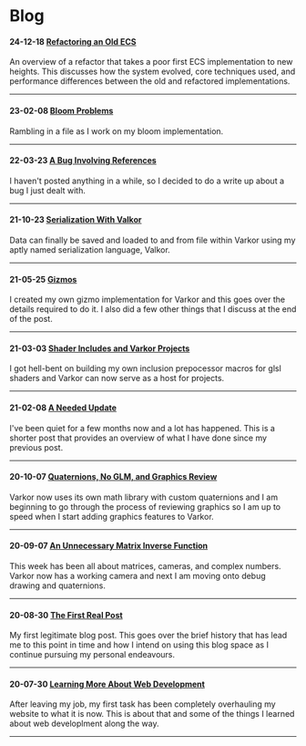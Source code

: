 # Blog

#### 24-12-18 [Refactoring an Old ECS](10_refactoring_an_old_ecs/index.html)
An overview of a refactor that takes a poor first ECS implementation to new heights. This discusses how the system evolved, core techniques used, and performance differences between the old and refactored implementations.

---

#### 23-02-08 [Bloom Problems](9_bloom_problems/index.html)
Rambling in a file as I work on my bloom implementation.

---
#### 22-03-23 [A Bug Involving References](8_a_bug_involving_references/index.html)
I haven't posted anything in a while, so I decided to do a write up about a bug I just dealt with.

---
#### 21-10-23 [Serialization With Valkor](7_serialization_with_valkor/index.html)
Data can finally be saved and loaded to and from file within Varkor using my aptly named serialization language, Valkor.

---
#### 21-05-25 [Gizmos](6_gizmos/index.html)
I created my own gizmo implementation for Varkor and this goes over the details required to do it. I also did a few other things that I discuss at the end of the post.

---
#### 21-03-03 [Shader Includes and Varkor Projects](5_shader_includes_and_varkor_projects/index.html)
I got hell-bent on building my own inclusion prepocessor macros for glsl shaders and Varkor can now serve as a host for projects.

---
#### 21-02-08 [A Needed Update](4_a_needed_update/index.html)
I've been quiet for a few months now and a lot has happened. This is a shorter post that provides an overview of what I have done since my previous post.

---
#### 20-10-07 [Quaternions, No GLM, and Graphics Review](3_quaternions_no_glm_and_graphics_review/index.html)
Varkor now uses its own math library with custom quaternions and I am beginning to go through the process of reviewing graphics so I am up to speed when I start adding graphics features to Varkor.

---
#### 20-09-07 [An Unnecessary Matrix Inverse Function](2_an_unnecessary_matrix_inverse_function/index.html)
This week has been all about matrices, cameras, and complex numbers. Varkor now has a working camera and next I am moving onto debug drawing and quaternions.

---
#### 20-08-30 [The First Real Post](1_the_first_real_post/index.html)
My first legitimate blog post. This goes over the brief history that has lead me to this point in time and how I intend on using this blog space as I continue pursuing my personal endeavours.

---
#### 20-07-30 [Learning More About Web Development](0_learning_more_about_web_development/index.html)
After leaving my job, my first task has been completely overhauling my website to what it is now. This is about that and some of the things I learned about web developlment along the way.

---
